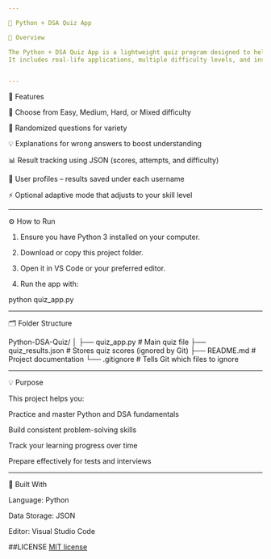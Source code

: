 ```yaml
---

🧠 Python + DSA Quiz App

📘 Overview

The Python + DSA Quiz App is a lightweight quiz program designed to help learners revise Python programming and Data Structures & Algorithms (DSA) through practical, concept-based exercises.
It includes real-life applications, multiple difficulty levels, and instant feedback to make learning efficient and interactive.


---
```


🚀 Features

🎯 Choose from Easy, Medium, Hard, or Mixed difficulty

🔀 Randomized questions for variety

💡 Explanations for wrong answers to boost understanding

📊 Result tracking using JSON (scores, attempts, and difficulty)

👤 User profiles – results saved under each username

⚡ Optional adaptive mode that adjusts to your skill level



---

⚙️ How to Run

1. Ensure you have Python 3 installed on your computer.


2. Download or copy this project folder.


3. Open it in VS Code or your preferred editor.


4. Run the app with:

python quiz_app.py




---

🗂️ Folder Structure

Python-DSA-Quiz/
│
├── quiz_app.py          # Main quiz file
├── quiz_results.json    # Stores quiz scores (ignored by Git)
├── README.md            # Project documentation
└── .gitignore           # Tells Git which files to ignore


---

💡 Purpose

This project helps you:

Practice and master Python and DSA fundamentals

Build consistent problem-solving skills

Track your learning progress over time

Prepare effectively for tests and interviews



---

🧰 Built With

Language: Python

Data Storage: JSON

Editor: Visual Studio Code 


##LICENSE
[MIT license](LICENSE)



